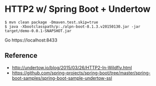 # HTTP2 w/ Spring Boot + Undertow

    $ mvn clean package -Dmaven.test.skip=true
    $ java -Xbootclasspath/p:./alpn-boot-8.1.3.v20150130.jar -jar target/demo-0.0.1-SNAPSHOT.jar

Go https://localhost:8433


## Reference

* http://undertow.io/blog/2015/03/26/HTTP2-In-Wildfly.html
* https://github.com/spring-projects/spring-boot/tree/master/spring-boot-samples/spring-boot-sample-undertow-ssl
